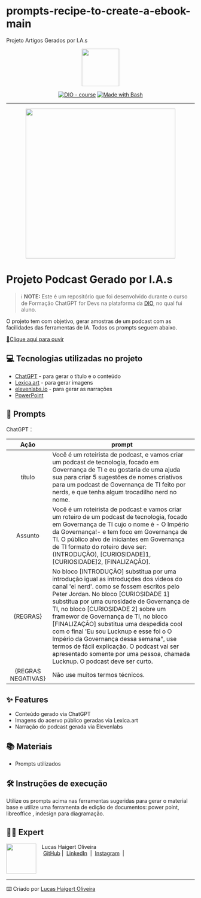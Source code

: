 # prompts-recipe-to-create-a-ebook-main
Projeto Artigos Gerados por I.A.s

<p align="center"> 
    <img src="" width="100" />
</p>


<p align="center">
<a href="https://dio.me/"><img src="https://img.shields.io/badge/DIO-Course-28DA77?logo=youtube" alt="DIO - course"></a>
<a href="https://www.gnu.org/software/bash/" title="Go to Bash homepage"><img src="https://img.shields.io/badge/Prompt-Project-blue?logo=gnu-bash&amp;logoColor=white" alt="Made with Bash"></a></p>

-------


<p align="center">
<img src="https://github.com/tilucasoliveira/prompts-recipe-to-create-a-ebook-main/blob/main/assets/podcapa2.png" width="400" />
</p>

# Projeto Podcast Gerado por I.A.s


 > ℹ️ **NOTE:** Este é um repositório que foi desenvolvido durante o curso de Formação ChatGPT for Devs na plataforma da [DIO](https://dio.me), no qual fui aluno.

O projeto tem com objetivo, gerar amostras de um podcast com as facilidades das ferramentas de IA. Todos os prompts seguem abaixo.

<a href="" title="Listen Now"> 📕Clique aqui para ouvir</a>

## 💻 Tecnologias utilizadas no projeto

- [ChatGPT](https://chat.openai.com/) - para gerar o título e o conteúdo 
- [Lexica.art](https://lexica.art/) - para gerar imagens
- [elevenlabs.io](https://elevenlabs.io/) - para gerar as narrações
- [PowerPoint](https://www.microsoft.com/en/microsoft-365/powerpoint)

## 🧠 Prompts


ChatGPT：

|   Ação   | prompt                                                                                                                                                                                                                                                                         |
| :------: | ------------------------------------------------------------------------------------------------------------------------------------------------------------------------------------------------------------------------------------------------------------------------------ |
|  título  | Você é um roteirista de podcast, e vamos criar um podcast de tecnologia, focado em Governança de TI e eu gostaria de uma ajuda sua para criar 5 sugestões de nomes criativos para um podcast de Governança de TI feito por nerds, e que tenha algum trocadilho nerd no nome.                                                    |
| Assunto | Você é um roteirista de podcast e vamos criar um roteiro de um podcast de tecnologia, focado em Governança de TI cujo o nome é - O Império da Governança!- e tem foco em Governança de TI. O público alvo de iniciantes em Governança de TI formato do roteiro deve ser: (INTRODUÇÃO), [CURIOSIDADE]1, [CURIOSIDADE]2, [FINALIZAÇÃO]. 
| {REGRAS} | No bloco [INTRODUÇÃO] substitua por uma introdução igual as introduçdes dos videos do canal 'ei nerd'. como se fossem escritos pelo Peter Jordan. No bloco [CURIOSIDADE 1] substitua por uma curosidade de Governança de TI, no bloco [CURIOSIDADE 2] sobre um framewor de Governança de TI, no bloco [FINALIZAÇÃO] substitua uma despedida cool com o final 'Eu sou Lucknup e esse foi o O Império da Governança dessa semana", use termos de fácil explicação. O podcast vai ser apresentado somente por uma pessoa, chamada Lucknup. O podcast deve ser curto.                                            |
| {REGRAS NEGATIVAS} | Não use muitos termos técnicos.                                            |



## ✨ Features

- Conteúdo gerado via ChatGPT
- Imagens do acervo público geradas via Lexica.art
- Narração do podcast gerada via Elevenlabs

## 📚 Materiais

- Prompts utilizados

## 🛠️ Instruções de execução

Utilize os prompts acima nas ferramentas sugeridas para gerar o material base e utilize uma ferramenta de edição de documentos: power point, libreoffice , indesign para diagramação.

## 👨‍💻 Expert

<p>
    <img align=left margin=10 width=80 src="https://avatars.githubusercontent.com/u/8718560?v=4"/>
    <p>&nbsp&nbsp&nbspLucas Haigert Oliveira<br>
    &nbsp&nbsp&nbsp
    <a href="https://github.com/tilucasoliveira/">
    GitHub</a>&nbsp;|&nbsp;
    <a href="https://br.linkedin.com/in/lucas-haigert-oliveira">LinkedIn</a>
&nbsp;|&nbsp;
    <a href="https://www.instagram.com/lucknup/">
    Instagram</a>
&nbsp;|&nbsp;</p>
</p>
<br/><br/>
<p>

---

⌨️ Criado por [Lucas Haigert Oliveira](https://github.com/tilucasoliveira/)
